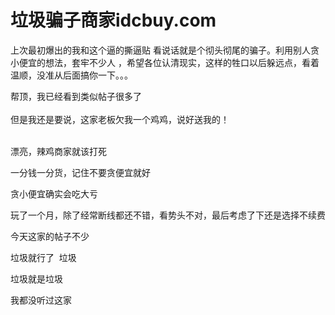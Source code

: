 # 垃圾骗子商家idcbuy.com


上次最初爆出的我和这个逼的撕逼贴 看说话就是个彻头彻尾的骗子。利用别人贪小便宜的想法，套牢不少人 ，希望各位认清现实，这样的牲口以后躲远点，看着温顺，没准从后面搞你一下。。。

帮顶，我已经看到类似帖子很多了<br />
<br />
但是我还是要说，这家老板欠我一个鸡鸡，说好送我的！<br />
<br />
<img src="static/image/smiley/default/lol.gif" smilieid="12" border="0" alt="" /><img src="static/image/smiley/default/lol.gif" smilieid="12" border="0" alt="" /><img src="static/image/smiley/default/lol.gif" smilieid="12" border="0" alt="" />

<img src="static/image/smiley/default/lol.gif" smilieid="12" border="0" alt="" />漂亮，辣鸡商家就该打死

一分钱一分货，记住不要贪便宜就好

贪小便宜确实会吃大亏

玩了一个月，除了经常断线都还不错，看势头不对，最后考虑了下还是选择不续费<img src="static/image/smiley/default/smile.gif" smilieid="1" border="0" alt="" />

今天这家的帖子不少

垃圾就行了&nbsp;&nbsp;垃圾

垃圾就是垃圾

我都没听过这家
